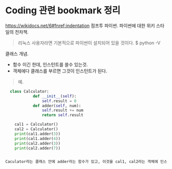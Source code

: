 # Coding 관련 bookmark 정리

https://wikidocs.net/6#fnref:indentation
점프투 파이썬. 파이썬에 대한 위키 스타일의 전차책.
> 리눅스 사용자라면 기본적으로 파이썬이 설치되어 있을 것이다.
$ python -V

클래스 개념.
-  함수 이긴 한데, 인스턴트를 쓸수 있는것.
-  객체에다 클래스를 부르면 그것이 인스턴트가 된다.  
> 예.  

```python
  class Calculator:
	  		def __init__(self):
				self.result = 0
			def adder(self, num):
				self.result += num
				return self.result

    cal1 = Calculator()
    cal2 = Calculator()
    print(cal1.adder(3))
    print(cal1.adder(4))
    print(cal2.adder(3))
    print(cal2.adder(7))


Caculator라는 클래스 안에 adder라는 함수가 있고, 이것을 cal1, cal2라는 객체에 인스턴트로 부르다. 그리고 cal1, cal2 인스턴트에 adder 함수를 호출하는 방식. 결국 함수를 정의 하고 사용하면 한번에 한 memory를 사용해야하지만, 인스턴스 방식은 호출, 사용이 자유로움.
